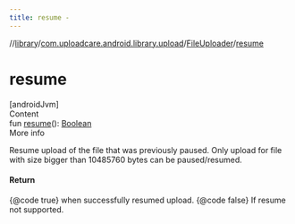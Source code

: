 ```yaml
---
title: resume -
---
```

//[library](../../index.md)/[com.uploadcare.android.library.upload](../index.md)/[FileUploader](index.md)/[resume](resume.md)



# resume  
[androidJvm]  
Content  
fun [resume](resume.md)(): [Boolean](https://kotlinlang.org/api/latest/jvm/stdlib/kotlin/-boolean/index.html)  
More info  


Resume upload of the file that was previously paused. Only upload for file with size bigger than 10485760 bytes can be paused/resumed.



#### Return  


{@code true} when successfully resumed upload. {@code false} If resume not supported.

  



